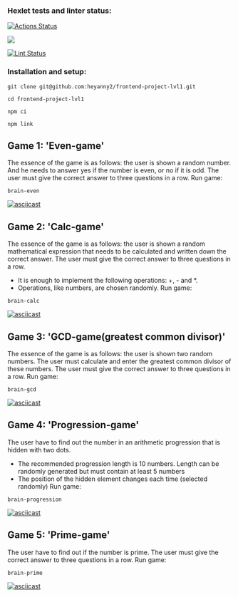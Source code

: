 ### Hexlet tests and linter status:
[![Actions Status](https://github.com/heyanny2/frontend-project-lvl1/workflows/hexlet-check/badge.svg)](https://github.com/heyanny2/frontend-project-lvl1/actions)

<a href="https://codeclimate.com/github/codeclimate/codeclimate/maintainability"><img src="https://api.codeclimate.com/v1/badges/a99a88d28ad37a79dbf6/maintainability" /></a>

[![Lint Status](https://github.com/heyanny2/frontend-project-lvl1/actions/workflows/lint.yml/badge.svg)](https://github.com/heyanny2/frontend-project-lvl1/actions)

### Installation and setup:
```
git clone git@github.com:heyanny2/frontend-project-lvl1.git

cd frontend-project-lvl1

npm ci

npm link
```

## Game 1: 'Even-game'
The essence of the game is as follows: the user is shown a random number. And he needs to answer yes if the number is even, or no if it is odd. The user must give the correct answer to three questions in a row.
Run game:

```
brain-even
```

[![asciicast](https://asciinema.org/a/jfkmACp3LOxIEdcO9EC9JcDbJ.svg)](https://asciinema.org/a/jfkmACp3LOxIEdcO9EC9JcDbJ)

## Game 2: 'Calc-game'
The essence of the game is as follows: the user is shown a random mathematical expression that needs to be calculated and written down the correct answer. The user must give the correct answer to three questions in a row.
- It is enough to implement the following operations: +, - and *.
- Operations, like numbers, are chosen randomly.
Run game:

```
brain-calc
```

[![asciicast](https://asciinema.org/a/uYT8rgbVQXyBBK7l5itV2MqIv.svg)](https://asciinema.org/a/uYT8rgbVQXyBBK7l5itV2MqIv)

## Game 3: 'GCD-game(greatest common divisor)'
The essence of the game is as follows: the user is shown two random numbers. The user must calculate and enter the greatest common divisor of these numbers. The user must give the correct answer to three questions in a row.
Run game:

```
brain-gcd
```

[![asciicast](https://asciinema.org/a/m3BoxmLpvVgD1VU1bWiQoT4gi.svg)](https://asciinema.org/a/m3BoxmLpvVgD1VU1bWiQoT4gi)

## Game 4: 'Progression-game'
The user have to find out the number in an arithmetic progression that is hidden with two dots.
- The recommended progression length is 10 numbers. Length can be randomly generated but must contain at least 5 numbers
- The position of the hidden element changes each time (selected randomly)
Run game:

```
brain-progression
```

[![asciicast](https://asciinema.org/a/NtzSAXEgnkTC6ZOfGGronsWQx.svg)](https://asciinema.org/a/NtzSAXEgnkTC6ZOfGGronsWQx)

## Game 5: 'Prime-game'
The user have to find out if the number is prime. The user must give the correct answer to three questions in a row.
Run game:

```
brain-prime
```
[![asciicast](https://asciinema.org/a/a7NydQH3RXOBgJfRWqktnfhFQ.svg)](https://asciinema.org/a/a7NydQH3RXOBgJfRWqktnfhFQ)
